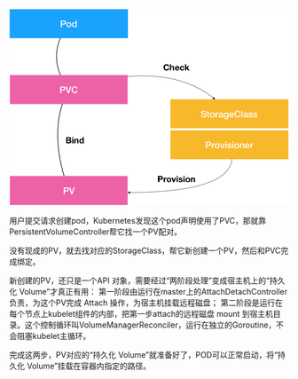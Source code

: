 ![图](./img/28-01.png)

用户提交请求创建pod，Kubernetes发现这个pod声明使用了PVC，那就靠PersistentVolumeController帮它找一个PV配对。

没有现成的PV，就去找对应的StorageClass，帮它新创建一个PV，然后和PVC完成绑定。

新创建的PV，还只是一个API 对象，需要经过“两阶段处理”变成宿主机上的“持久化 Volume”才真正有用：
第一阶段由运行在master上的AttachDetachController负责，为这个PV完成 Attach 操作，为宿主机挂载远程磁盘；
第二阶段是运行在每个节点上kubelet组件的内部，把第一步attach的远程磁盘 mount 到宿主机目录。这个控制循环叫VolumeManagerReconciler，运行在独立的Goroutine，不会阻塞kubelet主循环。

完成这两步，PV对应的“持久化 Volume”就准备好了，POD可以正常启动，将“持久化 Volume”挂载在容器内指定的路径。
